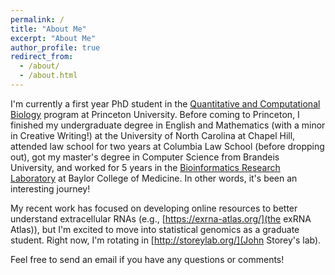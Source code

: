 ```yaml
---
permalink: /
title: "About Me"
excerpt: "About Me"
author_profile: true
redirect_from: 
  - /about/
  - /about.html
---
```


I'm currently a first year PhD student in the [Quantitative and Computational Biology](https://lsi.princeton.edu/qcbgraduate) program at Princeton University. Before coming to Princeton, I finished my undergraduate degree in English and Mathematics (with a minor in Creative Writing!) at the University of North Carolina at Chapel Hill, attended law school for two years at Columbia Law School (before dropping out), got my master's degree in Computer Science from Brandeis University, and worked for 5 years in the [Bioinformatics Research Laboratory](http://genboree.org/site/bioinformatics_research_laboratory) at Baylor College of Medicine. In other words, it's been an interesting journey!

My recent work has focused on developing online resources to better understand extracellular RNAs (e.g., [https://exrna-atlas.org/](the exRNA Atlas)), but I'm excited to move into statistical genomics as a graduate student. Right now, I'm rotating in [http://storeylab.org/](John Storey's lab).

Feel free to send an email if you have any questions or comments!
